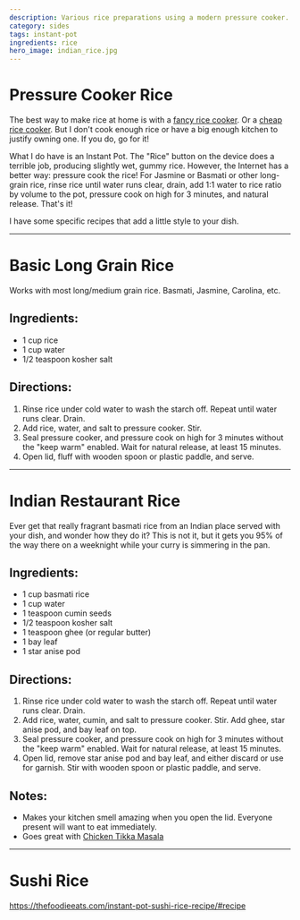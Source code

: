 ```yaml
---
description: Various rice preparations using a modern pressure cooker.
category: sides
tags: instant-pot
ingredients: rice
hero_image: indian_rice.jpg
---
```


# Pressure Cooker Rice

The best way to make rice at home is with a [fancy rice cooker](https://www.amazon.com/dp/B00007J5U7). Or a [cheap rice cooker](https://www.amazon.com/dp/B0979TYRYN). But I don't cook enough rice or have a big enough kitchen to justify owning one. If you do, go for it! 

What I do have is an Instant Pot. The "Rice" button on the device does a terrible job, producing slightly wet, gummy rice. However, the Internet has a better way: pressure cook the rice! For Jasmine or Basmati or other long-grain rice, rinse rice until water runs clear, drain, add 1:1 water to rice ratio by volume to the pot, pressure cook on high for 3 minutes, and natural release. That's it! 

I have some specific recipes that add a little style to your dish.


* * *

# Basic Long Grain Rice

Works with most long/medium grain rice. Basmati, Jasmine, Carolina, etc. 

## Ingredients:

* 1 cup  rice
* 1 cup water
* 1/2 teaspoon kosher salt

## Directions:

1. Rinse rice under cold water to wash the starch off. Repeat until water runs clear. Drain.
2. Add rice, water, and salt to pressure cooker. Stir. 
3. Seal pressure cooker, and pressure cook on high for 3 minutes without the "keep warm" enabled. Wait for natural release, at least 15 minutes.
4. Open lid, fluff with wooden spoon or plastic paddle, and serve.

* * *

# Indian Restaurant Rice

Ever get that really fragrant basmati rice from an Indian place served with your dish, and wonder how they do it? This is not it, but it gets you 95% of the way there on a weeknight while your curry is simmering in the pan.

## Ingredients:

* 1 cup basmati rice
* 1 cup water
* 1 teaspoon cumin seeds
* 1/2 teaspoon kosher salt
* 1 teaspoon ghee (or regular butter)
* 1 bay leaf
* 1 star anise pod

## Directions:

1. Rinse rice under cold water to wash the starch off. Repeat until water runs clear. Drain.
2. Add rice, water, cumin, and salt to pressure cooker. Stir. Add ghee, star anise pod, and bay leaf on top.
3. Seal pressure cooker, and pressure cook on high for 3 minutes without the "keep warm" enabled. Wait for natural release, at least 15 minutes.
4. Open lid, remove star anise pod and bay leaf, and either discard or use for garnish. Stir with wooden spoon or plastic paddle, and serve.

## Notes:
* Makes your kitchen smell amazing when you open the lid. Everyone present will want to eat immediately.
* Goes great with [Chicken Tikka Masala](Chicken%20Tikka%20Masala.html)

* * *

# Sushi Rice

<https://thefoodieeats.com/instant-pot-sushi-rice-recipe/#recipe>